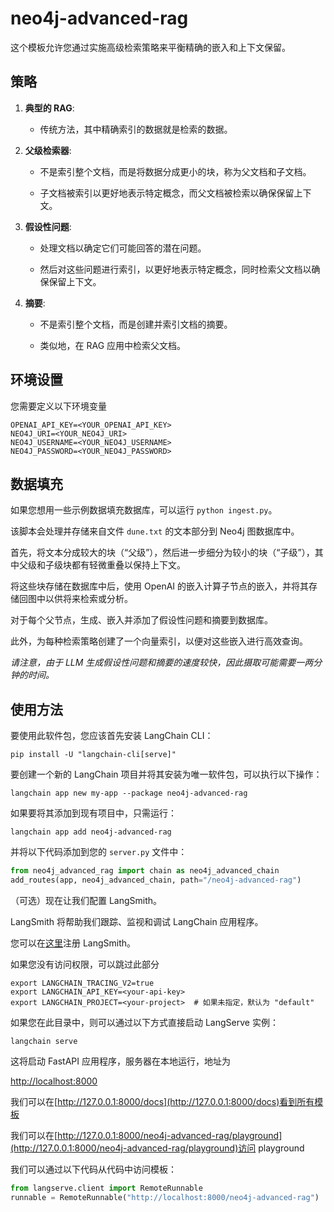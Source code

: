 # neo4j-advanced-rag

这个模板允许您通过实施高级检索策略来平衡精确的嵌入和上下文保留。

## 策略

1. **典型的 RAG**:

   - 传统方法，其中精确索引的数据就是检索的数据。

2. **父级检索器**:

   - 不是索引整个文档，而是将数据分成更小的块，称为父文档和子文档。

   - 子文档被索引以更好地表示特定概念，而父文档被检索以确保保留上下文。

3. **假设性问题**:

     - 处理文档以确定它们可能回答的潜在问题。

     - 然后对这些问题进行索引，以更好地表示特定概念，同时检索父文档以确保保留上下文。

4. **摘要**:

     - 不是索引整个文档，而是创建并索引文档的摘要。

     - 类似地，在 RAG 应用中检索父文档。

## 环境设置

您需要定义以下环境变量

```
OPENAI_API_KEY=<YOUR_OPENAI_API_KEY>
NEO4J_URI=<YOUR_NEO4J_URI>
NEO4J_USERNAME=<YOUR_NEO4J_USERNAME>
NEO4J_PASSWORD=<YOUR_NEO4J_PASSWORD>
```

## 数据填充

如果您想用一些示例数据填充数据库，可以运行 `python ingest.py`。

该脚本会处理并存储来自文件 `dune.txt` 的文本部分到 Neo4j 图数据库中。

首先，将文本分成较大的块（“父级”），然后进一步细分为较小的块（“子级”），其中父级和子级块都有轻微重叠以保持上下文。

将这些块存储在数据库中后，使用 OpenAI 的嵌入计算子节点的嵌入，并将其存储回图中以供将来检索或分析。

对于每个父节点，生成、嵌入并添加了假设性问题和摘要到数据库。

此外，为每种检索策略创建了一个向量索引，以便对这些嵌入进行高效查询。

*请注意，由于 LLM 生成假设性问题和摘要的速度较快，因此摄取可能需要一两分钟的时间。*

## 使用方法

要使用此软件包，您应该首先安装 LangChain CLI：

```shell
pip install -U "langchain-cli[serve]"
```

要创建一个新的 LangChain 项目并将其安装为唯一软件包，可以执行以下操作：

```shell
langchain app new my-app --package neo4j-advanced-rag
```

如果要将其添加到现有项目中，只需运行：

```shell
langchain app add neo4j-advanced-rag
```

并将以下代码添加到您的 `server.py` 文件中：

```python
from neo4j_advanced_rag import chain as neo4j_advanced_chain
add_routes(app, neo4j_advanced_chain, path="/neo4j-advanced-rag")
```

（可选）现在让我们配置 LangSmith。

LangSmith 将帮助我们跟踪、监视和调试 LangChain 应用程序。

您可以在[这里](https://smith.langchain.com/)注册 LangSmith。

如果您没有访问权限，可以跳过此部分

```shell
export LANGCHAIN_TRACING_V2=true
export LANGCHAIN_API_KEY=<your-api-key>
export LANGCHAIN_PROJECT=<your-project>  # 如果未指定，默认为 "default"
```

如果您在此目录中，则可以通过以下方式直接启动 LangServe 实例：

```shell
langchain serve
```

这将启动 FastAPI 应用程序，服务器在本地运行，地址为

[http://localhost:8000](http://localhost:8000)

我们可以在[http://127.0.0.1:8000/docs](http://127.0.0.1:8000/docs)看到所有模板

我们可以在[http://127.0.0.1:8000/neo4j-advanced-rag/playground](http://127.0.0.1:8000/neo4j-advanced-rag/playground)访问 playground  

我们可以通过以下代码从代码中访问模板：

```python
from langserve.client import RemoteRunnable
runnable = RemoteRunnable("http://localhost:8000/neo4j-advanced-rag")
```